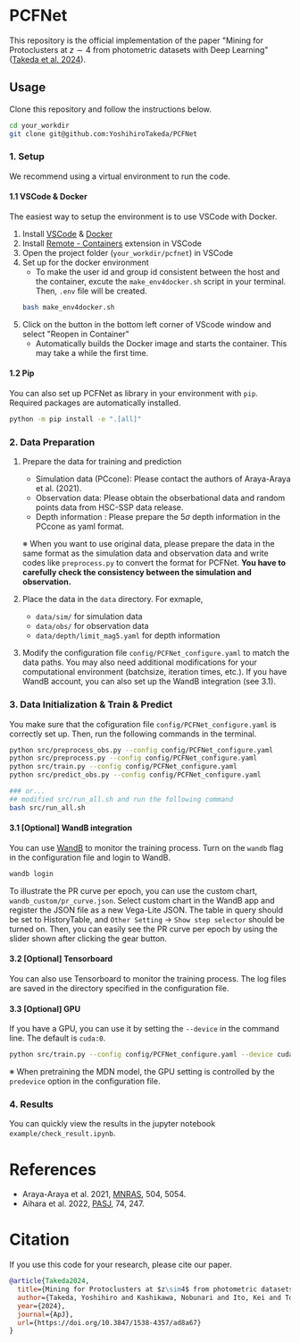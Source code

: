 # PCFNet
This repository is the official implementation of the paper "Mining for Protoclusters at $z\sim4$ from photometric datasets with Deep Learning" ([Takeda et al. 2024](https://doi.org/10.3847/1538-4357/ad8a67)).


## Usage
Clone this repository and follow the instructions below.
```bash
cd your_workdir
git clone git@github.com:YoshihiroTakeda/PCFNet
```

### 1. Setup
We recommend using a virtual environment to run the code.

#### 1.1 VSCode & Docker
The easiest way to setup the environment is to use VSCode with Docker.
1. Install [VSCode](https://code.visualstudio.com/) & [Docker](https://www.docker.com/)
2. Install [Remote - Containers](https://marketplace.visualstudio.com/items?itemName=ms-vscode-remote.remote-containers) extension in VSCode
3. Open the project folder (`your_workdir/pcfnet`) in VSCode
4. Set up for the docker environment
    - To make the user id and group id consistent between the host and the container, excute the `make_env4docker.sh` script in your terminal. Then, `.env` file will be created.
    ```bash
    bash make_env4docker.sh
    ```
5. Click on the button in the bottom left corner of VScode window and select "Reopen in Container"
    - Automatically builds the Docker image and starts the container. This may take a while the first time.

#### 1.2 Pip
You can also set up PCFNet as library in your environment with `pip`. Required packages are automatically installed.
```bash
python -m pip install -e ".[all]"
```

### 2. Data Preparation
1. Prepare the data for training and prediction
    - Simulation data (PCcone): Please contact the authors of Araya-Araya et al. (2021).
    - Observation data: Please obtain the obserbational data and random points data from HSC-SSP data release.
    - Depth information : Please prepare the $5\sigma$ depth information in the PCcone as yaml format.
    
    ※  When you want to use original data, please prepare the data in the same format as the simulation data and observation data and write codes like `preprocess.py` to convert the format for PCFNet. **You have to carefully check the consistency between the simulation and observation.**
2. Place the data in the `data` directory. For exmaple, 
    - `data/sim/` for simulation data
    - `data/obs/` for observation data
    - `data/depth/limit_mag5.yaml` for depth information
3. Modify the configuration file `config/PCFNet_configure.yaml` to match the data paths. You may also need additional modifications for your computational environment (batchsize, iteration times, etc.). If you have WandB account, you can also set up the WandB integration (see 3.1).

### 3. Data Initialization & Train & Predict
You make sure that the cofiguration file `config/PCFNet_configure.yaml` is correctly set up.
Then, run the following commands in the terminal.

```bash
python src/preprocess_obs.py --config config/PCFNet_configure.yaml
python src/preprocess.py --config config/PCFNet_configure.yaml
python src/train.py --config config/PCFNet_configure.yaml
python src/predict_obs.py --config config/PCFNet_configure.yaml

### or...
## modified src/run_all.sh and run the following command
bash src/run_all.sh
```

#### 3.1 [Optional] WandB integration
You can use [WandB](https://wandb.ai/site) to monitor the training process. Turn on the `wandb` flag in the configuration file and login to WandB.

```bash
wandb login
```
To illustrate the PR curve per epoch, you can use the custom chart, `wandb_custom/pr_curve.json`. Select custom chart in the WandB app and register the JSON file as a new Vega-Lite JSON. The table in query should be set to HistoryTable, and `Other Setting` -> `Show step selector` should be turned on. Then, you can easily see the PR curve per epoch by using the slider shown after clicking the gear button.


#### 3.2 [Optional] Tensorboard
You can also use Tensorboard to monitor the training process. The log files are saved in the directory specified in the configuration file.


#### 3.3 [Optional] GPU
If you have a GPU, you can use it by setting the `--device` in the command line. The default is `cuda:0`.
```bash
python src/train.py --config config/PCFNet_configure.yaml --device cuda:0
```

※ When pretraining the MDN model, the GPU setting is controlled by the `predevice` option in the configuration file.


### 4. Results
You can quickly view the results in the jupyter notebook `example/check_result.ipynb`.



# References
- Araya-Araya et al. 2021, [MNRAS](https://doi.org/10.1093/mnras/stab1133), 504, 5054. 
- Aihara et al. 2022, [PASJ](https://doi.org/10.1093/pasj/psab122), 74, 247.

# Citation
If you use this code for your research, please cite our paper.

```bibtex
@article{Takeda2024,
  title={Mining for Protoclusters at $z\sim4$ from photometric datasets with Deep Learning},
  author={Takeda, Yoshihiro and Kashikawa, Nobunari and Ito, Kei and Toshikawa, Jun and Momose, Rieko and Fujiwara, Kent and Liang, Yongming and Ishimoto, Rikako and Yoshioka, Takehiro and Arita, Junya and Kubo, Mariko and Uchiyama, Hisakazu},
  year={2024},
  journal={ApJ},
  url={https://doi.org/10.3847/1538-4357/ad8a67}
}
```
